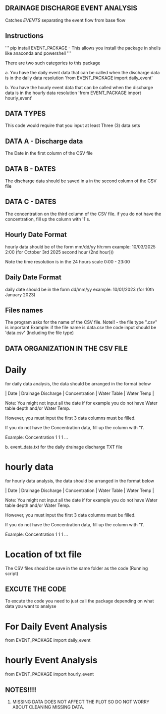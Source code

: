 ## DRAINAGE DISCHARGE EVENT ANALYSIS

Catches *EVENTS* separating the event flow from base flow

 
## Instructions 

'''
pip install EVENT_PACKAGE - This allows you install the package in shells like anaconda and powershell
'''

There are two such categories to this package

a. You have the daily event data that can be called when the discharge data is in the daily data resolution 'from EVENT_PACKAGE import daily_event'

b. You have the hourly event data that can be called when the discharge data is in the hourly data resolution 'from EVENT_PACKAGE import hourly_event'

## DATA TYPES

This code would require that you input at least Three (3) data sets

## DATA A - Discharge data

The Date in the first column of the CSV file


## DATA B - DATES

The discharge data should be saved in a in the second column of the CSV file


## DATA C - DATES

The concentration on the third column of the CSV file. if you do not have the concentration, fill up the column with '1's.

## Hourly Date Format

hourly data should be of the form mm/dd/yy hh:mm   example: 10/03/2025 2:00 (for October 3rd 2025 second hour (2nd hour)))

Note the time resolution is in the 24 hours scale 0:00 - 23:00


## Daily Date Format

daily date should be in the form dd/mm/yy   example: 10/01/2023 (for 10th January 2023)


## Files names

The program asks for the name of the CSV file. Note!! - the file type ".csv" is important
Example:
if the file name is data.csv the code input should be 'data.csv' (Including the file type)

## DATA ORGANIZATION IN THE CSV FILE

# Daily

for daily data analysis, the data should be arranged in the format  below

| Date | Drainage Discharge | Concentration | Water Table | Water Temp |

Note: You might not input all the date if for example you do not have Water table depth and/or Water Temp. 

However, you must input the first 3 data columns must be filled.

If you do not have the Concentration data, fill up the column with '1'.

Example:
Concentration
1
1
1
...

b. event_data.txt for the daily drainage discharge TXT file

# hourly data

for hourly data analysis, the data should be arranged in the format  below

| Date | Drainage Discharge | Concentration | Water Table | Water Temp |

Note: You might not input all the date if for example you do not have Water table depth and/or Water Temp. 

However, you must input the first 3 data columns must be filled.

If you do not have the Concentration data, fill up the column with '1'.

Example:
Concentration
1
1
1
...

# Location of txt file

The CSV files should be save in the same folder as the code (Running script)

## EXCUTE THE CODE

To excute the code you need to just call the package depending on what data you want to analyse

# For Daily Event Analysis

from EVENT_PACKAGE import daily_event

# hourly Event Analysis

from EVENT_PACKAGE import hourly_event

## NOTES!!!!

1. MISSING DATA DOES NOT AFFECT THE PLOT SO DO NOT WORRY ABOUT CLEANING MISSING DATA.
